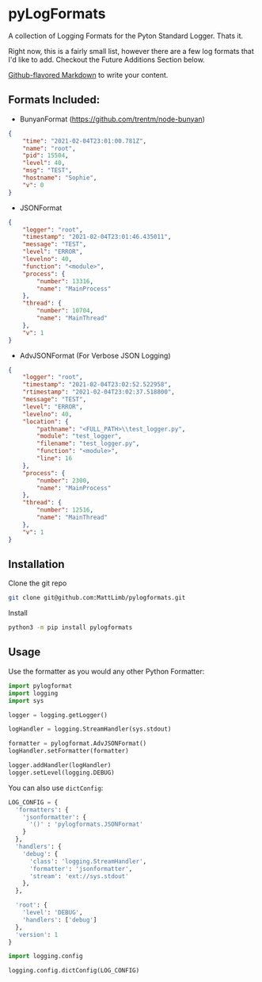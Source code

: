 # pyLogFormats

A collection of Logging Formats for the Pyton Standard Logger. Thats it. 

Right now, this is a fairly small list, however there are a few log formats that I'd like to add. Checkout the Future Additions Section below. 

[Github-flavored Markdown](https://guides.github.com/features/mastering-markdown/)
to write your content.

## Formats Included:

- BunyanFormat (https://github.com/trentm/node-bunyan)
```json
{
    "time": "2021-02-04T23:01:00.781Z", 
    "name": "root", 
    "pid": 15504, 
    "level": 40, 
    "msg": "TEST", 
    "hostname": "Sophie", 
    "v": 0
}
```
- JSONFormat 
```json
{
    "logger": "root", 
    "timestamp": "2021-02-04T23:01:46.435011",
    "message": "TEST",
    "level": "ERROR",
    "levelno": 40,
    "function": "<module>",
    "process": {
        "number": 13316,
        "name": "MainProcess"
    },
    "thread": {
        "number": 10704, 
        "name": "MainThread"
    }, 
    "v": 1
}
```
- AdvJSONFormat (For Verbose JSON Logging)
```json
{
    "logger": "root",
    "timestamp": "2021-02-04T23:02:52.522958",
    "rtimestamp": "2021-02-04T23:02:37.518800",
    "message": "TEST",
    "level": "ERROR", 
    "levelno": 40,
    "location": {
        "pathname": "<FULL_PATH>\\test_logger.py", 
        "module": "test_logger", 
        "filename": "test_logger.py", 
        "function": "<module>", 
        "line": 16
    }, 
    "process": {
        "number": 2300, 
        "name": "MainProcess"
    }, 
    "thread": {
        "number": 12516,
        "name": "MainThread"
    }, 
    "v": 1
}
```


## Installation 

Clone the git repo

```sh
git clone git@github.com:MattLimb/pylogformats.git
```

Install 

```sh
python3 -m pip install pylogformats
```

## Usage

Use the formatter as you would any other Python Formatter:

```python
import pylogformat 
import logging
import sys

logger = logging.getLogger()

logHandler = logging.StreamHandler(sys.stdout)

formatter = pylogformat.AdvJSONFormat()
logHandler.setFormatter(formatter)

logger.addHandler(logHandler)
logger.setLevel(logging.DEBUG)
```

You can also use `dictConfig`:

```python
LOG_CONFIG = {
  'formatters': {
    'jsonformatter': {
      '()' : 'pylogformats.JSONFormat'
    }
  },
  'handlers': {
    'debug': {
      'class': 'logging.StreamHandler',
      'formatter': 'jsonformatter',
      'stream': 'ext://sys.stdout'
    },
  },

  'root': {
    'level': 'DEBUG',
    'handlers': ['debug']
  },
  'version': 1
}

import logging.config

logging.config.dictConfig(LOG_CONFIG)
```

